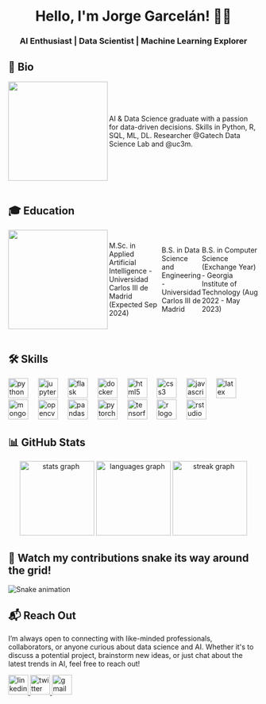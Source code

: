 <h1 align="center">Hello, I'm Jorge Garcelán! <span>👋🚀</span></h1>

<h3 align="center">AI Enthusiast | Data Scientist | Machine Learning Explorer</h3>


## 🧠 Bio

<div style="display: flex; align-items: center;">
  <img align="left" height="200" src="https://i.giphy.com/media/v1.Y2lkPTc5MGI3NjExamY0Mm1uaXVmbG50bzlya3M0YW8zaXBhYzZlYThmYm93MjFmcm91OCZlcD12MV9pbnRlcm5hbF9naWZfYnlfaWQmY3Q9Zw/6ib6KPmkeAjDTxMxij/giphy.gif"/>
  <p align="left">AI & Data Science graduate with a passion for data-driven decisions. Skills in Python, R, SQL, ML, DL. Researcher @Gatech Data Science Lab and @uc3m.</p>
</div>

<br clear="both" />

## 🎓 Education

<div style="display: flex; align-items: center;">
  <img align="left" height="200" src="https://i.giphy.com/media/v1.Y2lkPTc5MGI3NjExamlrY3FjeGhrOHByN2s1eDV6OXF4eWF3OG9pdnF3MHJidzluYXF3cyZlcD12MV9pbnRlcm5hbF9naWZfYnlfaWQmY3Q9Zw/LaVp0AyqR5bGsC5Cbm/giphy.gif"/>
    <p align="left">M.Sc. in Applied Artificial Intelligence - Universidad Carlos III de Madrid (Expected Sep 2024)</p>
    <p align="left">B.S. in Data Science and Engineering - Universidad Carlos III de Madrid</p>
    <p align="left">B.S. in Computer Science (Exchange Year) - Georgia Institute of Technology (Aug 2022 - May 2023)</p>
</div>

<br clear="both" />

## 🛠️ Skills

<div align="left">
  <img src="https://cdn.jsdelivr.net/gh/devicons/devicon/icons/python/python-original.svg" height="40" alt="python logo"  />
  <img width="12" />
  <img src="https://cdn.jsdelivr.net/gh/devicons/devicon/icons/jupyter/jupyter-original.svg" height="40" alt="jupyter logo"  />
  <img width="12" />
  <img src="https://cdn.jsdelivr.net/gh/devicons/devicon/icons/flask/flask-original.svg" height="40" alt="flask logo"  />
  <img width="12" />
  <img src="https://cdn.jsdelivr.net/gh/devicons/devicon/icons/docker/docker-original.svg" height="40" alt="docker logo"  />
  <img width="12" />
  <img src="https://cdn.jsdelivr.net/gh/devicons/devicon/icons/html5/html5-original.svg" height="40" alt="html5 logo"  />
  <img width="12" />
  <img src="https://cdn.jsdelivr.net/gh/devicons/devicon/icons/css3/css3-original.svg" height="40" alt="css3 logo"  />
  <img width="12" />
  <img src="https://cdn.jsdelivr.net/gh/devicons/devicon/icons/javascript/javascript-original.svg" height="40" alt="javascript logo"  />
  <img width="12" />
  <img src="https://cdn.jsdelivr.net/gh/devicons/devicon/icons/latex/latex-original.svg" height="40" alt="latex logo"  />
  <img width="12" />
  <img src="https://cdn.jsdelivr.net/gh/devicons/devicon/icons/mongodb/mongodb-original.svg" height="40" alt="mongodb logo"  />
  <img width="12" />
  <img src="https://cdn.jsdelivr.net/gh/devicons/devicon/icons/opencv/opencv-original.svg" height="40" alt="opencv logo"  />
  <img width="12" />
  <img src="https://cdn.jsdelivr.net/gh/devicons/devicon/icons/pandas/pandas-original.svg" height="40" alt="pandas logo"  />
  <img width="12" />
  <img src="https://cdn.jsdelivr.net/gh/devicons/devicon/icons/pytorch/pytorch-original.svg" height="40" alt="pytorch logo"  />
  <img width="12" />
  <img src="https://cdn.jsdelivr.net/gh/devicons/devicon/icons/tensorflow/tensorflow-original.svg" height="40" alt="tensorflow logo"  />
  <img width="12" />
  <img src="https://cdn.jsdelivr.net/gh/devicons/devicon/icons/r/r-original.svg" height="40" alt="r logo"  />
  <img width="12" />
  <img src="https://cdn.jsdelivr.net/gh/devicons/devicon/icons/rstudio/rstudio-original.svg" height="40" alt="rstudio logo"  />
</div>

## 📊 GitHub Stats

<div align="center">
  <img src="https://github-readme-stats.vercel.app/api?username=jorgegarcelan&hide_title=false&hide_rank=false&show_icons=true&include_all_commits=true&count_private=true&disable_animations=false&theme=dracula&locale=en&hide_border=true&order=1" height="150" alt="stats graph"  />
  <img src="https://github-readme-stats.vercel.app/api/top-langs?username=jorgegarcelan&locale=en&hide_title=false&layout=compact&card_width=320&langs_count=5&theme=dracula&hide_border=true&order=2" height="150" alt="languages graph"  />
  <img src="https://streak-stats.demolab.com?user=jorgegarcelan&locale=en&mode=weekly&theme=dracula&hide_border=true&border_radius=5&order=3" height="150" alt="streak graph"  />
</div>

## 🐍 Watch my contributions snake its way around the grid!

<img src="https://raw.githubusercontent.com/jorgegarcelan/jorgegarcelan/output/snake.svg" alt="Snake animation" />

## 📬 Reach Out

<p align="left">I’m always open to connecting with like-minded professionals, collaborators, or anyone curious about data science and AI. Whether it's to discuss a potential project, brainstorm new ideas, or just chat about the latest trends in AI, feel free to reach out!</p>

<div align="left">
  <a href="https://www.linkedin.com/in/jgarcelan/" target="_blank">
    <img src="https://img.shields.io/static/v1?message=LinkedIn&logo=linkedin&label=&color=0077B5&logoColor=white&labelColor=&style=for-the-badge" height="40" alt="linkedin logo" />
  </a>
  <a href="https://x.com/jgarcelan" target="_blank">
    <img src="https://img.shields.io/static/v1?message=Twitter&logo=twitter&label=&color=1DA1F2&logoColor=white&labelColor=&style=for-the-badge" height="40" alt="twitter logo" />
  </a>
  <a href="mailto:jorgegarcelan@gmail.com" target="_blank">
    <img src="https://img.shields.io/static/v1?message=Gmail&logo=gmail&label=&color=EA4335&logoColor=white&labelColor=&style=for-the-badge" height="40" alt="gmail logo" />
  </a>
</div>

